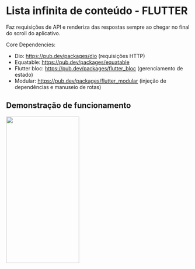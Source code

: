 # Lista infinita de conteúdo - FLUTTER

Faz requisições de API e renderiza das respostas sempre ao chegar no final do scroll do aplicativo.

Core Dependencies: 

* Dio: https://pub.dev/packages/dio (requisições HTTP)
* Equatable: https://pub.dev/packages/equatable
* Flutter bloc: https://pub.dev/packages/flutter_bloc (gerenciamento de estado)
* Modular: https://pub.dev/packages/flutter_modular (injeção de dependências e manuseio de rotas)


## Demonstração de funcionamento

<img src="/readme/screenshot/demonstracao.gif" width="200" height="400" /> 